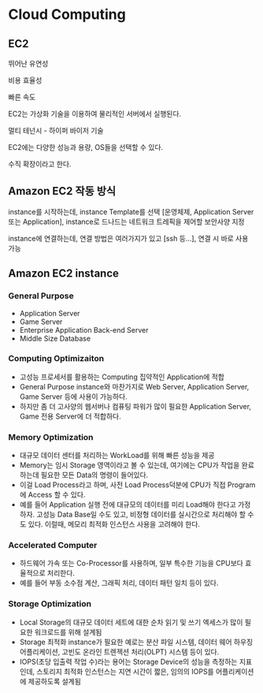 # Cloud Computing

## EC2

뛰어난 유연성

비용 효율성

빠른 속도

EC2는 가상화 기술을 이용하여 물리적인 서버에서 실행된다.

멀티 테넌시 - 하이퍼 바이저 기술

EC2에는 다양한 성능과 용량, OS들을 선택할 수 있다.

수직 확장이라고 한다.

## Amazon EC2 작동 방식

instance를 시작하는데, instance Template를 선택 [운영체제, Application Server 또는 Application], instance로 드나드는 네트워크 트레픽을 제어할 보안사양 지정

instance에 연결하는데, 연결 방법은 여러가지가 있고 [ssh 등...], 연결 시 바로 사용 가능

## Amazon EC2 instance

### General Purpose

- Application Server
- Game Server
- Enterprise Application Back-end Server
- Middle Size Database

### Computing Optimizaiton

- 고성능 프로세서를 활용하는 Computing 집약적인 Application에 적합
- General Purpose instance와 마찬가지로 Web Server, Application Server, Game Server 등에 사용이 가능하다.
- 하지만 좀 더 고사양의 웹서버나 컴퓨팅 파워가 많이 필요한 Application Server, Game 전용 Server에 더 적합하다.

### Memory Optimization

- 대규모 데이터 센터를 처리하는 WorkLoad를 위해 빠른 성능을 제공
- Memory는 임시 Storage 영역이라고 볼 수 있는데, 여기에는 CPU가 작업을 완료하는데 필요한 모든 Data의 명령이 들어있다.
- 이걸 Load Process라고 하며, 사전 Load Process덕분에 CPU가 직접 Program에 Access 할 수 있다.
- 예를 들어 Application 실행 전에 대규모의 데이터를 미리 Load해야 한다고 가정하자. 고성능 Data Base일 수도 있고, 비정형 데이터를 실시간으로 처리해야 할 수도 있다. 이럴때, 메모리 최적화 인스턴스 사용을 고려해야 한다.

### Accelerated Computer

- 하드웨어 가속 또는 Co-Processor를 사용하며, 일부 특수한 기능을 CPU보다 효율적으로 처리한다.
- 예를 들어 부동 소수점 계산, 그래픽 처리, 데이터 패턴 일치 등이 있다.

### Storage Optimization

- Local Storage의 대규모 데이터 세트에 대한 순차 읽기 및 쓰기 엑세스가 많이 필요한 워크로드를 위해 설계됨
- Storage 최적화 instance가 필요한 예로는 분산 파일 시스템, 데이터 웨어 하우징 어플리케이션, 고빈도 온라인 트렌젝션 처리(OLPT) 시스템 등이 있다.
- IOPS(초당 입출력 작업 수)라는 용어는 Storage Device의 성능을 측정하는 지표인데, 스토리지 최적화 인스턴스는 지연 시간이 짧은, 임의의 IOPS를 어플리케이션에 제공하도록 설계됨
